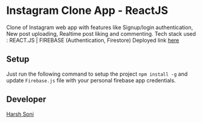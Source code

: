 #  Instagram Clone App - ReactJS
Clone of Instagram web app with features like Signup/login authentication, New post uploading, Realtime post liking and commenting.
Tech stack used : REACT.JS | FIREBASE (Authentication, Firestore) 
Deployed link [here](https://bit.ly/cloneinsta)

## Setup
Just run the following command to setup the project ```npm install -g``` and update `Firebase.js` file with your personal firebase app credentials.

## Developer
[Harsh Soni](https://linkedin.com/in/cscipher)
